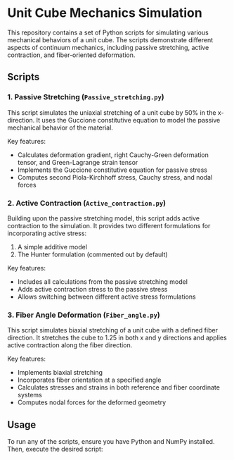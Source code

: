 # Unit Cube Mechanics Simulation

This repository contains a set of Python scripts for simulating various mechanical behaviors of a unit cube. The scripts demonstrate different aspects of continuum mechanics, including passive stretching, active contraction, and fiber-oriented deformation.

## Scripts

### 1. Passive Stretching (`Passive_stretching.py`)

This script simulates the uniaxial stretching of a unit cube by 50% in the x-direction. It uses the Guccione constitutive equation to model the passive mechanical behavior of the material.

Key features:
- Calculates deformation gradient, right Cauchy-Green deformation tensor, and Green-Lagrange strain tensor
- Implements the Guccione constitutive equation for passive stress
- Computes second Piola-Kirchhoff stress, Cauchy stress, and nodal forces

### 2. Active Contraction (`Active_contraction.py`)

Building upon the passive stretching model, this script adds active contraction to the simulation. It provides two different formulations for incorporating active stress:
1. A simple additive model
2. The Hunter formulation (commented out by default)

Key features:
- Includes all calculations from the passive stretching model
- Adds active contraction stress to the passive stress
- Allows switching between different active stress formulations

### 3. Fiber Angle Deformation (`Fiber_angle.py`)

This script simulates biaxial stretching of a unit cube with a defined fiber direction. It stretches the cube to 1.25 in both x and y directions and applies active contraction along the fiber direction.

Key features:
- Implements biaxial stretching
- Incorporates fiber orientation at a specified angle
- Calculates stresses and strains in both reference and fiber coordinate systems
- Computes nodal forces for the deformed geometry

## Usage

To run any of the scripts, ensure you have Python and NumPy installed. Then, execute the desired script:

